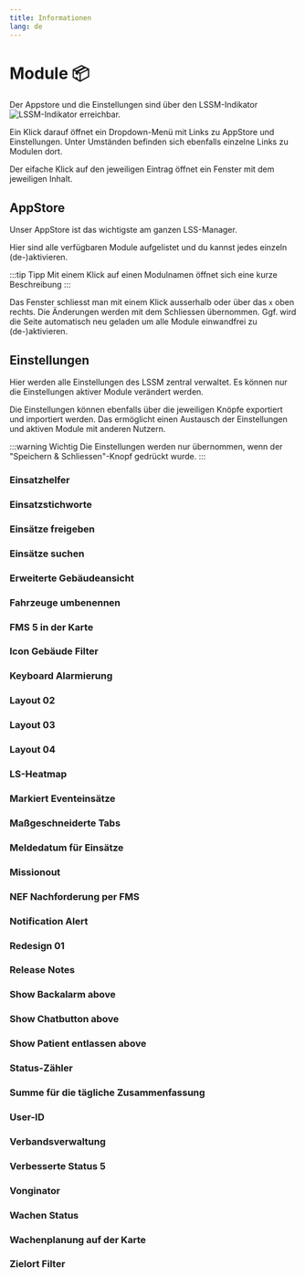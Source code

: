 ```yaml
---
title: Informationen
lang: de
---
```


# Module :package:
Der Appstore und die Einstellungen sind über den LSSM-Indikator ![LSSM-Indikator](/img/lssm_navbar.png) erreichbar.

Ein Klick darauf öffnet ein Dropdown-Menü mit Links zu AppStore und Einstellungen. Unter Umständen befinden sich ebenfalls einzelne Links zu Modulen dort.

Der eifache Klick auf den jeweiligen Eintrag öffnet ein Fenster mit dem jeweiligen Inhalt.

## AppStore
Unser AppStore ist das wichtigste am ganzen LSS-Manager.

Hier sind alle verfügbaren Module aufgelistet und du kannst jedes einzeln (de-)aktivieren.

:::tip Tipp
Mit einem Klick auf einen Modulnamen öffnet sich eine kurze Beschreibung
:::

Das Fenster schliesst man mit einem Klick ausserhalb oder über das `x` oben rechts. Die Änderungen werden mit dem Schliessen übernommen. Ggf. wird die Seite automatisch neu geladen um alle Module einwandfrei zu (de-)aktivieren. 

## Einstellungen
Hier werden alle Einstellungen des LSSM zentral verwaltet. Es können nur die Einstellungen aktiver Module verändert werden.

Die Einstellungen können ebenfalls über die jeweiligen Knöpfe exportiert und importiert werden. Das ermöglicht einen Austausch der Einstellungen und aktiven Module mit anderen Nutzern.

:::warning Wichtig
Die Einstellungen werden nur übernommen, wenn der "Speichern & Schliessen"-Knopf gedrückt wurde.
:::

### Einsatzhelfer

### Einsatzstichworte

### Einsätze freigeben

### Einsätze suchen

### Erweiterte Gebäudeansicht

### Fahrzeuge umbenennen

### FMS 5 in der Karte

### Icon Gebäude Filter

### Keyboard Alarmierung

### Layout 02

### Layout 03

### Layout 04

### LS-Heatmap

### Markiert Eventeinsätze

### Maßgeschneiderte Tabs

### Meldedatum für Einsätze

### Missionout

### NEF Nachforderung per FMS

### Notification Alert

### Redesign 01

### Release Notes

### Show Backalarm above

### Show Chatbutton above

### Show Patient entlassen above

### Status-Zähler

### Summe für die tägliche Zusammenfassung

### User-ID

### Verbandsverwaltung

### Verbesserte Status 5

### Vonginator

### Wachen Status

### Wachenplanung auf der Karte

### Zielort Filter

